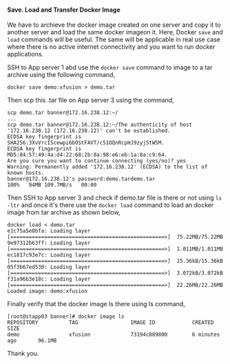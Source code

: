 #### Save. Load and Transfer Docker Image

We have to archieve the docker image created on one server and copy it to another server and load the same docker imageon it. Here, Docker `save` and `load` commands will be useful. The same will be applicable in real use case where there is no active internet connectivity and you want to run docker applications.

SSH to App server 1 abd use the `docker save` command to image to a tar archive using the following command,

    docker save demo:xfusion > demo.tar

Then scp this .tar file on App server 3 using the command,


    scp demo.tar banner@172.16.238.12:~/
    ...
    scp demo.tar banner@172.16.238.12:~/The authenticity of host '172.16.238.12 (172.16.238.12)' can't be established.
    ECDSA key fingerprint is SHA256:3XvVrcIScewpi6bOStFAVT/c51OQnRcpHJ9zyj5tW5M.
    ECDSA key fingerprint is MD5:84:57:49:4a:d4:22:68:2b:8a:98:e6:eb:1a:8a:c9:64.
    Are you sure you want to continue connecting (yes/no)? yes
    Warning: Permanently added '172.16.238.12' (ECDSA) to the list of known hosts.
    banner@172.16.238.12's password:demo.tardemo.tar                                                    100%   94MB 109.7MB/s   00:00

Then SSH to App server 3 and check if demo.tar file is there or not using `ls -ltr` and once it's there use the `docker load` command to load an docker image from tar archive as shown below,

    docker load < demo.tar
    e1c75a5e0bfa: Loading layer [==================================================>]  75.22MB/75.22MB
    9e97312b63ff: Loading layer [==================================================>]  1.011MB/1.011MB
    ec1817c93e7c: Loading layer [==================================================>]  15.36kB/15.36kB
    05f3b67ed530: Loading layer [==================================================>]  3.072kB/3.072kB
    f31a96b3e18c: Loading layer [==================================================>]  22.26MB/22.26MB
    Loaded image: demo:xfusion

Finally verify that the docker image ls there using ls command,

    [root@stapp03 banner]# docker image ls
    REPOSITORY          TAG                 IMAGE ID            CREATED             SIZE
    demo                xfusion             73194c889800        6 minutes ago       96.1MB

Thank you.
